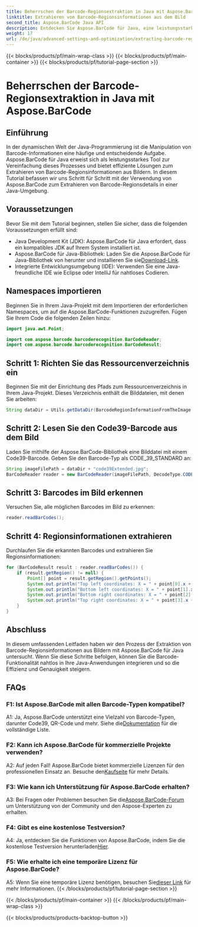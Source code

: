 ```yaml
---
title: Beherrschen der Barcode-Regionsextraktion in Java mit Aspose.BarCode
linktitle: Extrahieren von Barcode-Regionsinformationen aus dem Bild
second_title: Aspose.BarCode Java API
description: Entdecken Sie Aspose.BarCode für Java, eine leistungsstarke Bibliothek zum mühelosen Extrahieren von Barcode-Regionsdetails. Erweitern Sie Ihre Java-Anwendungen präzise.
weight: 17
url: /de/java/advanced-settings-and-optimization/extracting-barcode-region-information/
---
```


{{< blocks/products/pf/main-wrap-class >}}
{{< blocks/products/pf/main-container >}}
{{< blocks/products/pf/tutorial-page-section >}}

# Beherrschen der Barcode-Regionsextraktion in Java mit Aspose.BarCode

## Einführung

In der dynamischen Welt der Java-Programmierung ist die Manipulation von Barcode-Informationen eine häufige und entscheidende Aufgabe. Aspose.BarCode für Java erweist sich als leistungsstarkes Tool zur Vereinfachung dieses Prozesses und bietet effiziente Lösungen zum Extrahieren von Barcode-Regionsinformationen aus Bildern. In diesem Tutorial befassen wir uns Schritt für Schritt mit der Verwendung von Aspose.BarCode zum Extrahieren von Barcode-Regionsdetails in einer Java-Umgebung.

## Voraussetzungen

Bevor Sie mit dem Tutorial beginnen, stellen Sie sicher, dass die folgenden Voraussetzungen erfüllt sind:

- Java Development Kit (JDK): Aspose.BarCode für Java erfordert, dass ein kompatibles JDK auf Ihrem System installiert ist.
-  Aspose.BarCode für Java-Bibliothek: Laden Sie die Aspose.BarCode für Java-Bibliothek von herunter und installieren Sie sie[Download-Link](https://releases.aspose.com/barcode/java/).
- Integrierte Entwicklungsumgebung (IDE): Verwenden Sie eine Java-freundliche IDE wie Eclipse oder IntelliJ für nahtloses Codieren.

## Namespaces importieren

Beginnen Sie in Ihrem Java-Projekt mit dem Importieren der erforderlichen Namespaces, um auf die Aspose.BarCode-Funktionen zuzugreifen. Fügen Sie Ihrem Code die folgenden Zeilen hinzu:

```java
import java.awt.Point;

import com.aspose.barcode.barcoderecognition.BarCodeReader;
import com.aspose.barcode.barcoderecognition.BarCodeResult;


```

## Schritt 1: Richten Sie das Ressourcenverzeichnis ein

Beginnen Sie mit der Einrichtung des Pfads zum Ressourcenverzeichnis in Ihrem Java-Projekt. Dieses Verzeichnis enthält die Bilddateien, mit denen Sie arbeiten:

```java
String dataDir = Utils.getDataDir(BarcodeRegionInformationFromTheImage.class) + "BarcodeReader/advanced_features/";
```

## Schritt 2: Lesen Sie den Code39-Barcode aus dem Bild

Laden Sie mithilfe der Aspose.BarCode-Bibliothek eine Bilddatei mit einem Code39-Barcode. Geben Sie den Barcode-Typ als CODE_39_STANDARD an:

```java
String imageFilePath = dataDir + "code39Extended.jpg";
BarCodeReader reader = new BarCodeReader(imageFilePath, DecodeType.CODE_39_STANDARD);
```

## Schritt 3: Barcodes im Bild erkennen

Versuchen Sie, alle möglichen Barcodes im Bild zu erkennen:

```java
reader.readBarCodes();
```

## Schritt 4: Regionsinformationen extrahieren

Durchlaufen Sie die erkannten Barcodes und extrahieren Sie Regionsinformationen:

```java
for (BarCodeResult result : reader.readBarCodes()) {
    if (result.getRegion() != null) {
        Point[] point = result.getRegion().getPoints();
        System.out.println("Top left coordinates: X = " + point[0].x + ", Y = " + point[0].y);
        System.out.println("Bottom left coordinates: X = " + point[1].x + ", Y = " + point[1].y);
        System.out.println("Bottom right coordinates: X = " + point[2].x + ", Y = " + point[2].y);
        System.out.println("Top right coordinates: X = " + point[3].x + ", Y = " + point[3].y);
    }
}
```

## Abschluss

In diesem umfassenden Leitfaden haben wir den Prozess der Extraktion von Barcode-Regionsinformationen aus Bildern mit Aspose.BarCode für Java untersucht. Wenn Sie diese Schritte befolgen, können Sie die Barcode-Funktionalität nahtlos in Ihre Java-Anwendungen integrieren und so die Effizienz und Genauigkeit steigern.

## FAQs

### F1: Ist Aspose.BarCode mit allen Barcode-Typen kompatibel?

 A1: Ja, Aspose.BarCode unterstützt eine Vielzahl von Barcode-Typen, darunter Code39, QR-Code und mehr. Siehe die[Dokumentation](https://reference.aspose.com/barcode/java/) für die vollständige Liste.

### F2: Kann ich Aspose.BarCode für kommerzielle Projekte verwenden?

 A2: Auf jeden Fall! Aspose.BarCode bietet kommerzielle Lizenzen für den professionellen Einsatz an. Besuche den[Kaufseite](https://purchase.aspose.com/buy) für mehr Details.

### F3: Wie kann ich Unterstützung für Aspose.BarCode erhalten?

 A3: Bei Fragen oder Problemen besuchen Sie die[Aspose.BarCode-Forum](https://forum.aspose.com/c/barcode/13) um Unterstützung von der Community und den Aspose-Experten zu erhalten.

### F4: Gibt es eine kostenlose Testversion?

 A4: Ja, entdecken Sie die Funktionen von Aspose.BarCode, indem Sie die kostenlose Testversion herunterladen[Hier](https://releases.aspose.com/).

### F5: Wie erhalte ich eine temporäre Lizenz für Aspose.BarCode?

 A5: Wenn Sie eine temporäre Lizenz benötigen, besuchen Sie[dieser Link](https://purchase.aspose.com/temporary-license/) für mehr Informationen.
{{< /blocks/products/pf/tutorial-page-section >}}

{{< /blocks/products/pf/main-container >}}
{{< /blocks/products/pf/main-wrap-class >}}

{{< blocks/products/products-backtop-button >}}
